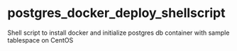 # postgres_docker_deploy_shellscript
Shell script to install docker and initialize postgres db container with sample tablespace on CentOS
